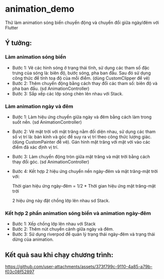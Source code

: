 # animation_demo

Thử làm animation sóng biển chuyển động và chuyển đổi giữa ngày/đêm với Flutter

## Ý tưởng:
### Làm animation sóng biển
- Bước 1: Vẽ các hình sóng ở trạng thái tĩnh, sử dụng các tham số đặc trưng của sóng là: biên độ, bước sóng, pha ban đầu. Sau đó sử dụng công thức để tính toạ độ của mỗi điểm. (dùng CustomClipper để vẽ)
- Bước 2: Thêm chuyển động bằng cách thay đổi các tham số: biên độ và pha ban đầu. (sd AnimationController)
- Bước 3: Sắp xếp các lớp sóng chèn lên nhau với Stack.
### Làm animation ngày và đêm
- Bước 1: Làm hiệu ứng chuyển giữa ngày và đêm bằng cách làm trong suốt nền. (sd AnimationController)
- Bước 2: Vẽ mặt trời với mặt trăng nằm đối diện nhau, sử dụng các tham số vị trí là: bán kính và góc để suy ra vị trí theo công thức lượng giác. (dùng CustomPainter để vẽ). Gán hình mặt trăng với mặt vời vào các điểm đã xác định vị trí.
- Bước 3: Làm chuyển động tròn giữa mặt trăng và mặt trời bằng cách thay đổi góc. (sd AnimationController)
- Bước 4: Kết hợp 2 hiệu ứng chuyển nền ngày-đêm và mặt trăng-mặt trời với:

    Thời gian hiệu ứng ngày-đêm = 1/2 * Thời gian hiệu ứng mặt trăng-mặt trời
    
    2 hiệu ứng này đặt chồng lớp lên nhau sd Stack.
### Kết hợp 2 phần animation sóng biển và animation ngày-đêm
- Bước 1: Xếp chồng lớp lên nhau với Stack
- Bước 2: Thêm nút chuyển cảnh giữa ngày và đêm. 
- Bước 3: Sử dụng riverpod để quản lý trạng thái ngày-đêm và trạng thái dừng của animation.

## Kết quả sau khi chạy chương trình:


https://github.com/user-attachments/assets/373f799c-9110-4a85-a79b-f03c08f52897






